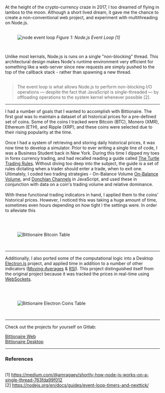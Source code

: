 At the height of the crypto-currency craze in 2017, I too dreamed of flying in lambos to the moon. Although a short lived dream, it gave me the chance to create a non-conventional web project, and experiment with multithreading on Node.js.
<br/><br/>

<figure class="lg:w-3/4 mx-auto">
    <img src="/images/node-event-loop.png" alt="node event loop" />
    <i>Figure 1: Node.js Event Loop [1]</i>
</figure>
<br />

Unlike most kernals, Node.js is runs on a single "non-blocking" thread. This architectural design makes Node's runtime environment very efficient for something like a web-server since new requests are simply pushed to the top of the callback stack  - rather than spawning a new thread.  
<br />
> The event loop is what allows Node.js to perform non-blocking I/O operations — despite the fact that JavaScript is single-threaded — by offloading operations to the system kernel whenever possible [2].

<hr class="my-4 hr-star" />

I had a number of goals that I wanted to accomplish with Bittionaire. The first goal was to maintain a dataset of all historical prices  for a pre-defined set of coins. Some of the coins I tracked were Bitcoin (BTC), Monero (XMR), Ethereum (ETH), and Ripple (XRP); and these coins were selected due to their rising popularity at the time. 
<br /><br />
Once I had a system of retrieving and storing daily historical prices, it was now time to develop a simulator. Prior to ever writing a single line of code, I was a Business Student back in New York. During this time I dipped my toes in forex currency trading, and had recalled reading a guide called [The Turtle Trading Rules](http://www.metastocktools.com/downloads/turtlerules.pdf). Without diving too deep into the subject, the guide is a set of rules dictating when a trader should enter a trade, when to exit one. Ultimately, I coded two trading strategies - On-Balance Volume [On-Balance Volume](https://www.investopedia.com/terms/o/onbalancevolume.asp), and [Donchian Channels](https://www.investopedia.com/terms/d/donchianchannels.asp) in JavaScript, and used these in conjunction with data on a coin's trading volume and relative dominance.
<br /><br />
With these functional trading indicators in hand, I applied them to the coins' historical prices. However, I noticed this was taking a huge amount of time, sometimes even hours depending on how tight I the settings were. In order to alleviate this   

<br /><br />
<figure class="lg:w-3/4 mx-auto shadow-3xl p-6">
    <img src="/images/bittionaire.png" alt="Bittionaire Bitcoin Table"  />
</figure>
<br />

<hr class="my-6 hr-star" />

Additionally, I also ported some of the computational logic into a Desktop [Electron.js](https://electronjs.org) project, and applied time in addition to a number of other indicators ([Moving-Averages](https://www.investopedia.com/terms/m/movingaverage.asp) & [RSI](https://www.investopedia.com/terms/r/rsi.asp)). This project distinguished itself from the original project because it was tracked the prices in real-time using [WebSockets](https://en.wikipedia.org/wiki/WebSocket).

<br /><br />
<figure class="lg:w-3/4 mx-auto shadow-3xl p-6">
    <img src="/images/bittionaire-electron.png" alt="Bittionaire Electron Coins Table" />
</figure>
<br />
 
 <hr class="my-6 hr-star" />
 
 Check out the projects for yourself on Gitlab:
 <br/>

 [Bittionaire Web](https://gitlab.com/jinusean/bittionaire) <br/>
 [Bittionaire Desktop](https://gitlab.com/jinusean/bittionaire-electron)

<hr class="my-6" />

### References
<br />
[1] <a href="https://medium.com/@amragaey/shortly-how-node-js-works-on-a-single-thread-763fda99f012">https://medium.com/@amragaey/shortly-how-node-js-works-on-a-single-thread-763fda99f012</a> 
<br/>
[2] <a href="https://nodejs.org/en/docs/guides/event-loop-timers-and-nexttick/">https://nodejs.org/en/docs/guides/event-loop-timers-and-nexttick/</a>

